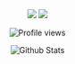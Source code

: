 <div id="stats" align="center">

<img src="https://readme-typing-svg.herokuapp.com/?color=%2336BCF7&center=true&vCenter=true&lines=Hello,%20Welcome%20in%20my%20Git%20Profile">
<img src="https://readme-typing-svg.herokuapp.com/?color=%2336BCF7&center=true&vCenter=true&lines=My%20name%20is%20Wildy%20Sheverando">
  
![Profile views](https://visitor-badge.glitch.me/badge?page_id=kuydev)
  
![Github Stats](https://github-readme-stats.vercel.app/api?username=kuydev&theme=blue-green&show_icons=true)

</div>
